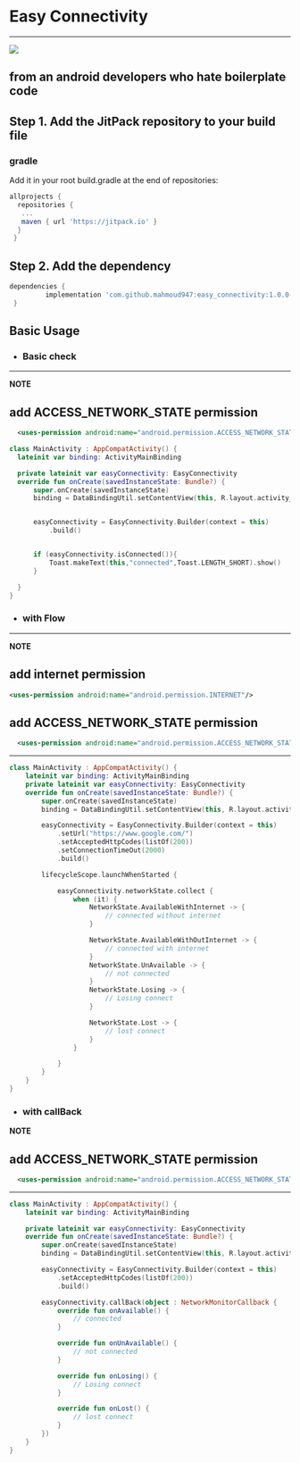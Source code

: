 # Easy Connectivity

---
[![](https://jitpack.io/v/mahmoud947/easy_connectivity.svg)](https://jitpack.io/#mahmoud947/easy_connectivity)

## from an android developers who hate boilerplate code

## Step 1. Add the JitPack repository to your build file

### gradle

Add it in your root build.gradle at the end of repositories:

```gradle
allprojects {
  repositories {
   ...
   maven { url 'https://jitpack.io' }
  }
 }
```

## Step 2. Add the dependency

```gradle
dependencies {
         implementation 'com.github.mahmoud947:easy_connectivity:1.0.0-beta4'
 }
```

## Basic Usage

- ### Basic check

---
  **NOTE**

## add ACCESS_NETWORK_STATE permission

```xml
  <uses-permission android:name="android.permission.ACCESS_NETWORK_STATE" />
  ```

  ```kotlin
  class MainActivity : AppCompatActivity() {
    lateinit var binding: ActivityMainBinding

    private lateinit var easyConnectivity: EasyConnectivity
    override fun onCreate(savedInstanceState: Bundle?) {
        super.onCreate(savedInstanceState)
        binding = DataBindingUtil.setContentView(this, R.layout.activity_main)


        easyConnectivity = EasyConnectivity.Builder(context = this)
            .build()


        if (easyConnectivity.isConnected()){
            Toast.makeText(this,"connected",Toast.LENGTH_SHORT).show()
        }

    }
}
```

- ### with Flow

---
**NOTE**

## add internet permission

```xml
<uses-permission android:name="android.permission.INTERNET"/>
```

## add ACCESS_NETWORK_STATE permission

```xml
  <uses-permission android:name="android.permission.ACCESS_NETWORK_STATE" />
  ```

---

```kotlin
class MainActivity : AppCompatActivity() {
    lateinit var binding: ActivityMainBinding
    private lateinit var easyConnectivity: EasyConnectivity
    override fun onCreate(savedInstanceState: Bundle?) {
        super.onCreate(savedInstanceState)
        binding = DataBindingUtil.setContentView(this, R.layout.activity_main)

        easyConnectivity = EasyConnectivity.Builder(context = this)
            .setUrl("https://www.google.com/")
            .setAcceptedHttpCodes(listOf(200))
            .setConnectionTimeOut(2000)
            .build()

        lifecycleScope.launchWhenStarted {

            easyConnectivity.networkState.collect {
                when (it) {
                    NetworkState.AvailableWithInternet -> {
                        // connected without internet
                    }

                    NetworkState.AvailableWithOutInternet -> {
                        // connected with internet
                    }
                    NetworkState.UnAvailable -> {
                        // not connected
                    }
                    NetworkState.Losing -> {
                        // Losing connect
                    }

                    NetworkState.Lost -> {
                        // lost connect
                    }
                }

            }
        }
    }
}
```

- ### with callBack

**NOTE**

## add ACCESS_NETWORK_STATE permission

```xml
  <uses-permission android:name="android.permission.ACCESS_NETWORK_STATE" />
  ```

---

```kotlin
class MainActivity : AppCompatActivity() {
    lateinit var binding: ActivityMainBinding

    private lateinit var easyConnectivity: EasyConnectivity
    override fun onCreate(savedInstanceState: Bundle?) {
        super.onCreate(savedInstanceState)
        binding = DataBindingUtil.setContentView(this, R.layout.activity_main)

        easyConnectivity = EasyConnectivity.Builder(context = this)
            .setAcceptedHttpCodes(listOf(200))
            .build()

        easyConnectivity.callBack(object : NetworkMonitorCallback {
            override fun onAvailable() {
                // connected
            }

            override fun onUnAvailable() {
                // not connected
            }

            override fun onLosing() {
                // Losing connect
            }

            override fun onLost() {
                // lost connect
            }
        })
    }
}
```
